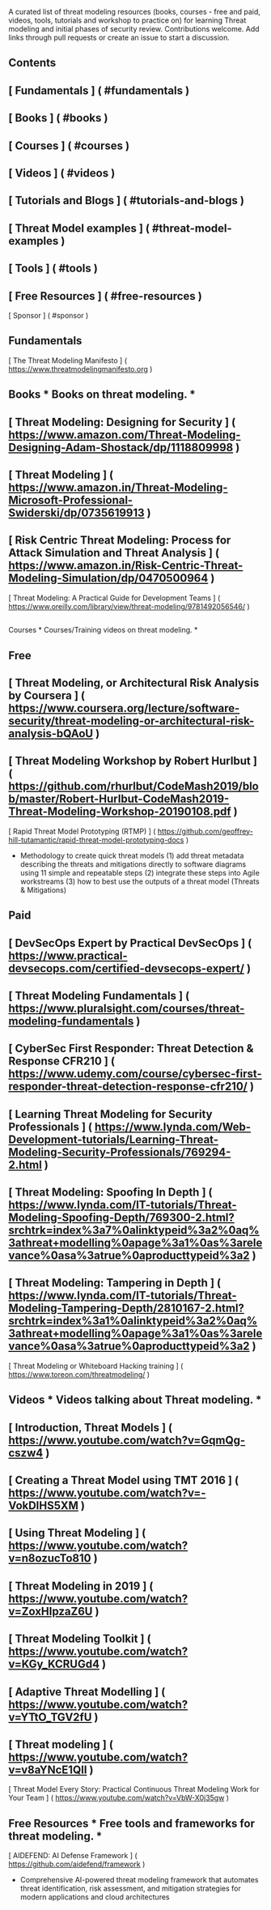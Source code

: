 A curated list of threat modeling resources (books, courses - free and paid, videos, tools, tutorials and workshop to practice on) for learning Threat modeling and initial phases of security review.
Contributions welcome. Add links through pull requests or create an issue to start a discussion.
##
 Contents
-
 
[
Fundamentals
]
(
#fundamentals
)
-
 
[
Books
]
(
#books
)
-
 
[
Courses
]
(
#courses
)
-
 
[
Videos
]
(
#videos
)
-
 
[
Tutorials and Blogs
]
(
#tutorials-and-blogs
)
-
 
[
Threat Model examples
]
(
#threat-model-examples
)
-
 
[
Tools
]
(
#tools
)
-
 
[
Free Resources
]
(
#free-resources
)
-
 
[
Sponsor
]
(
#sponsor
)
##
 Fundamentals
-
 
[
The Threat Modeling Manifesto
]
(
https://www.threatmodelingmanifesto.org
)
##
 Books
*
Books on threat modeling.
*
-
 
[
Threat Modeling: Designing for Security
]
(
https://www.amazon.com/Threat-Modeling-Designing-Adam-Shostack/dp/1118809998
)
-
 
[
Threat Modeling
]
(
https://www.amazon.in/Threat-Modeling-Microsoft-Professional-Swiderski/dp/0735619913
)
-
 
[
Risk Centric Threat Modeling: Process for Attack Simulation and Threat Analysis
]
(
https://www.amazon.in/Risk-Centric-Threat-Modeling-Simulation/dp/0470500964
)
-
 
[
Threat Modeling: A Practical Guide for Development Teams
]
(
https://www.oreilly.com/library/view/threat-modeling/9781492056546/
)
##
 Courses
*
Courses/Training videos on threat modeling.
*
###
 Free
-
 
[
Threat Modeling, or Architectural Risk Analysis by Coursera
]
(
https://www.coursera.org/lecture/software-security/threat-modeling-or-architectural-risk-analysis-bQAoU
)
-
 
[
Threat Modeling Workshop by Robert Hurlbut
]
(
https://github.com/rhurlbut/CodeMash2019/blob/master/Robert-Hurlbut-CodeMash2019-Threat-Modeling-Workshop-20190108.pdf
)
-
 
[
Rapid Threat Model Prototyping (RTMP)
]
(
https://github.com/geoffrey-hill-tutamantic/rapid-threat-model-prototyping-docs
)
 - Methodology to create quick threat models (1) add threat metadata describing the threats and mitigations directly to software diagrams using 11 simple and repeatable steps (2) integrate these steps into Agile workstreams (3) how to best use the outputs of a threat model (Threats & Mitigations)
###
 Paid
-
 
[
DevSecOps Expert by Practical DevSecOps
]
(
https://www.practical-devsecops.com/certified-devsecops-expert/
)
-
 
[
Threat Modeling Fundamentals
]
(
https://www.pluralsight.com/courses/threat-modeling-fundamentals
)
-
 
[
CyberSec First Responder: Threat Detection & Response CFR210
]
(
https://www.udemy.com/course/cybersec-first-responder-threat-detection-response-cfr210/
)
-
 
[
Learning Threat Modeling for Security Professionals
]
(
https://www.lynda.com/Web-Development-tutorials/Learning-Threat-Modeling-Security-Professionals/769294-2.html
)
-
 
[
Threat Modeling: Spoofing In Depth
]
(
https://www.lynda.com/IT-tutorials/Threat-Modeling-Spoofing-Depth/769300-2.html?srchtrk=index%3a7%0alinktypeid%3a2%0aq%3athreat+modelling%0apage%3a1%0as%3arelevance%0asa%3atrue%0aproducttypeid%3a2
)
-
 
[
Threat Modeling: Tampering in Depth
]
(
https://www.lynda.com/IT-tutorials/Threat-Modeling-Tampering-Depth/2810167-2.html?srchtrk=index%3a1%0alinktypeid%3a2%0aq%3athreat+modelling%0apage%3a1%0as%3arelevance%0asa%3atrue%0aproducttypeid%3a2
)
-
 
[
Threat Modeling or Whiteboard Hacking training
]
(
https://www.toreon.com/threatmodeling/
)
##
 Videos
*
Videos talking about Threat modeling.
*
-
 
[
Introduction, Threat Models
]
(
https://www.youtube.com/watch?v=GqmQg-cszw4
)
-
 
[
Creating a Threat Model using TMT 2016
]
(
https://www.youtube.com/watch?v=-VokDIHS5XM
)
-
 
[
Using Threat Modeling
]
(
https://www.youtube.com/watch?v=n8ozucTo810
)
-
 
[
Threat Modeling in 2019
]
(
https://www.youtube.com/watch?v=ZoxHIpzaZ6U
)
-
 
[
Threat Modeling Toolkit
]
(
https://www.youtube.com/watch?v=KGy_KCRUGd4
)
-
 
[
Adaptive Threat Modelling
]
(
https://www.youtube.com/watch?v=YTtO_TGV2fU
)
-
 
[
Threat modeling
]
(
https://www.youtube.com/watch?v=v8aYNcE1QlI
)
-
 
[
Threat Model Every Story: Practical Continuous Threat Modeling Work for Your Team
]
(
https://www.youtube.com/watch?v=VbW-X0j35gw
)
##
 Free Resources
*
Free tools and frameworks for threat modeling.
*
-
 
[
AIDEFEND: AI Defense Framework
]
(
https://github.com/aidefend/framework
)
 - Comprehensive AI-powered threat modeling framework that automates threat identification, risk assessment, and mitigation strategies for modern applications and cloud architectures
